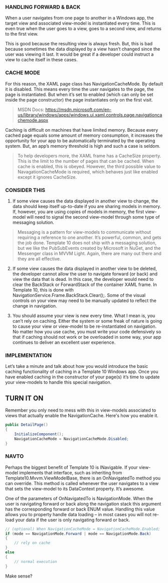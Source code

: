 ### HANDLING FORWARD & BACK

When a user navigates from one page to another in a Windows app, the target view and associated view-model is instantiated every time. This is even true when the user goes to a view, goes to a second view, and returns to the first view. 

This is good because the resulting view is always fresh. But, this is bad because sometimes the data displayed by a view hasn’t changed since the user was viewing it last. It would be great if a developer could instruct a view to cache itself in these cases.

### CACHE MODE

For this reason, the XAML page class has NavigationCacheMode. By default it is disabled. This means every time the user navigates to the page, the page is instantiated. But when it’s set to enabled (which can only be set inside the page constructor) the page instantiates only on the first visit.

> MSDN Docs: https://msdn.microsoft.com/en-us/library/windows/apps/windows.ui.xaml.controls.page.navigationcachemode.aspx

Caching is difficult on machines that have limited memory. Because every cached page equals some amount of memory consumption, it increases the opportunity for your app to be automatically terminated by the operating system. But, an app’s memory threshold is high and such a case is seldom. 

> To help developers more, the XAML frame has a CacheSize property. This is the limit to the number of pages that can be cached. When cache is enabled, this is obeyed. However, the third possible value to NavagationCacheMode is required, which behaves just like enabled except it ignores CacheSize.

### CONSIDER THIS

1. If some view causes the data displayed in another view to change, the data should keep itself up-to-date if you are sharing models in memory. If, however, you are using copies of models in memory, the first view-model will need to signal the second view-model through some type of messaging solution. 
> Messaging is a pattern for view-models to communicate without requiring a reference to one another. It’s powerful, common, and gets the job done. Template 10 does not ship with a messaging solution, but we like the PubSubEvents created by Microsoft in NuGet, and the Messenger class in MVVM Light. Again, there are many out there and they are all effective.

2. If some view causes the data displayed in another view to be deleted, the developer cannot allow the user to navigate forward (or back) and view the data that is dead. In this case, the developer would need to clear the BackStack  or ForwardStack of the container XAML frame. In Template 10, this is done with NavigationService.Frame.BackStack.Clear();. Some of the visual controls on your view may need to be manually updated to reflect the change in navigation.

3. You should assume your view is new every time. What I mean is, you can’t rely on caching. Either the system or some freak of nature is going to cause your view or view-model to be re-instantiated on navigation. No matter how you use cache, you must write your code defensively so that if caching should not work or be overloaded in some way, your app continues to deliver an excellent user experience.

### IMPLEMENTATION

Let’s take a minute and talk about how you would introduce the basic caching functionality of caching in a Template 10 Windows app. Once you have enabled caching in the constructor of your page(s) it’s time to update your view-models to handle this special navigation.

## TURN IT ON

Remember you only need to mess with this in view-models associated to views that actually enable the NavigationCache. Here's how you enable it.

```c#
public DetailPage()
{
    InitializeComponent();
    NavigationCacheMode = NavigationCacheMode.Disabled;
}
```

### NAVTO

Perhaps the biggest benefit of Template 10 is INavigable. If your view-model implements that interface, such as inheriting from Template10.Mvvm.ViewModelBase, there is an OnNavigatedTo method you can override. This method is called whenever the user navigates to a view that sets the view-model to its DataContext property. It’s awesome.

One of the parameters of OnNavigatedTo is NavigationMode. When the user is navigating forward or back along the navigation stack this argument has the corresponding forward or back ENUM value. Handling this value allows you to property handle data loading – in most cases you will not re-load your data if the user is only navigating forward or back.

```C#
// (optional) When NavigationCacheMode = NavigationCacheMode.Enabled;
if (mode == NavigationMode.Forward | mode == NavigationMode.Back)
{
    // rely on cache
}
else
{
    // normal execution
}
```

Make sense?
